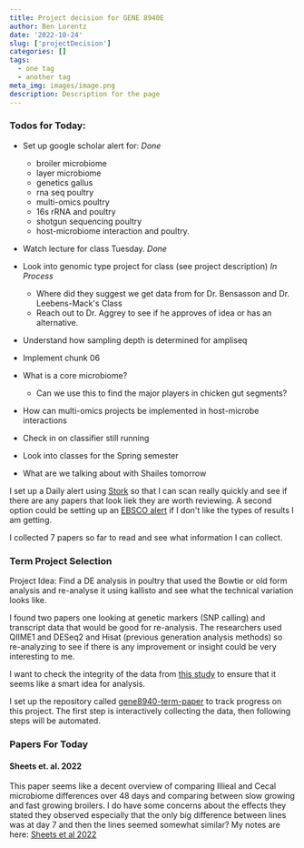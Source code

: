 ```yaml
---
title: Project decision for GENE 8940E
author: Ben Lorentz
date: '2022-10-24'
slug: ['projectDecision']
categories: []
tags:
  - one tag
  - another tag
meta_img: images/image.png
description: Description for the page
---
```


### Todos for Today:

- Set up google scholar alert for: *Done*
  - broiler microbiome
  - layer microbiome
  - genetics gallus
  - rna seq poultry
  - multi-omics poultry
  - 16s rRNA and poultry
  - shotgun sequencing poultry
  - host-microbiome interaction and poultry.

- Watch lecture for class Tuesday. *Done*
- Look into genomic type project for class (see project description) *In Process*
  - Where did they suggest we get data from for Dr. Bensasson and Dr. Leebens-Mack's Class
  - Reach out to Dr. Aggrey to see if he approves of idea or has an alternative.
  
- Understand how sampling depth is determined for ampliseq
- Implement chunk 06
- What is a core microbiome?
  - Can we use this to find the major players in chicken gut segments?
- How can multi-omics projects be implemented in host-microbe interactions
- Check in on classifier still running
- Look into classes for the Spring semester
- What are we talking about with Shailes tomorrow


I set up a Daily alert using [Stork](https://www.storkapp.me/) so that I can scan really quickly and see if there are any papers that look liek they are worth reviewing. A second option could be setting up an [EBSCO alert](https://connect.ebsco.com/s/article/How-to-Use-Journal-Alerts?language=en_US) if I don't like the types of results I am getting. 

I collected 7 papers so far to read and see what information I can collect.

### Term Project Selection

Project Idea: Find a DE analysis in poultry that used the Bowtie or old form analysis and re-analyse it using kallisto and see what the technical variation looks like. 

I found two papers one looking at genetic markers (SNP calling) and transcript data that would be good for re-analysis. The researchers used QIIME1 and DESeq2 and Hisat (previous generation analysis methods) so re-analyzing to see if there is any improvement or insight could be very interesting to me. 

I want to check the integrity of the data from [this study](https://doi.org/10.1038/s41522-019-0096-3) to ensure that it seems like a smart idea for analysis. 

I set up the repository called [gene8940-term-paper](https://github.com/lorentzben/gene8940-term-paper) to track progress on this project. The first step is interactively collecting the data, then following steps will be automated. 

### Papers For Today

#### Sheets et. al. 2022 

This paper seems like a decent overview of comparing Illieal and Cecal microbiome differences over 48 days and comparing between slow growing and fast growing broilers. I do have some concerns about the effects they stated they observed especially that the only big difference between lines was at day 7 and then the lines seemed somewhat similar?
My notes are here: [Sheets et al 2022](/2022/10/24/sheets-et-al-2022/)